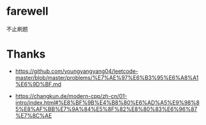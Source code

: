 # farewell
不止刷题


# Thanks
- https://github.com/youngyangyang04/leetcode-master/blob/master/problems/%E7%AE%97%E6%B3%95%E6%A8%A1%E6%9D%BF.md

- https://changkun.de/modern-cpp/zh-cn/01-intro/index.html#%E8%BF%9B%E4%B8%80%E6%AD%A5%E9%98%85%E8%AF%BB%E7%9A%84%E5%8F%82%E8%80%83%E6%96%87%E7%8C%AE
